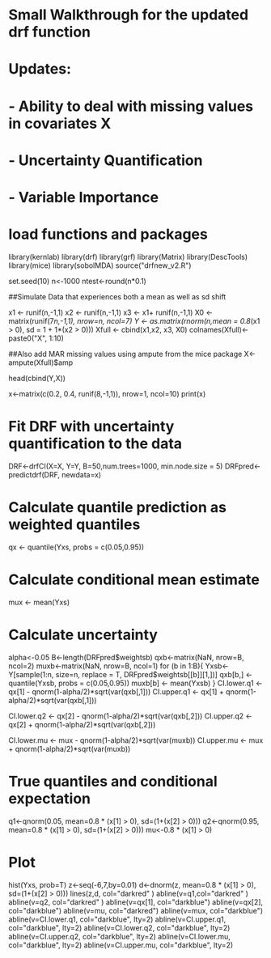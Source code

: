 # Small Walkthrough for the updated drf function
# Updates:
# - Ability to deal with missing values in covariates X
# - Uncertainty Quantification
# - Variable Importance

# load functions and packages
library(kernlab)
library(drf)
library(grf)
library(Matrix)
library(DescTools)
library(mice)
library(sobolMDA)
source("drfnew_v2.R")

set.seed(10)
n<-1000
ntest<-round(n*0.1)

##Simulate Data that experiences both a mean as well as sd shift

x1 <- runif(n,-1,1)
x2 <- runif(n,-1,1)
x3 <- x1+ runif(n,-1,1)
X0 <- matrix(runif(7*n,-1,1), nrow=n, ncol=7)
Y <- as.matrix(rnorm(n,mean = 0.8*(x1 > 0), sd = 1 + 1*(x2 > 0)))
Xfull <- cbind(x1,x2, x3, X0)
colnames(Xfull)<-paste0("X", 1:10)


##Also add MAR missing values using ampute from the mice package
X<-ampute(Xfull)$amp

head(cbind(Y,X))

x<-matrix(c(0.2, 0.4, runif(8,-1,1)), nrow=1, ncol=10)
print(x)

# Fit DRF with uncertainty quantification to the data
DRF<-drfCI(X=X, Y=Y, B=50,num.trees=1000, min.node.size = 5)
DRFpred<-predictdrf(DRF, newdata=x)


# Calculate quantile prediction as weighted quantiles
qx <- quantile(Yxs, probs = c(0.05,0.95))

# Calculate conditional mean estimate
mux <- mean(Yxs)

# Calculate uncertainty
alpha<-0.05
B<-length(DRFpred$weightsb)
qxb<-matrix(NaN, nrow=B, ncol=2)
muxb<-matrix(NaN, nrow=B, ncol=1)
for (b in 1:B){
Yxsb<-Y[sample(1:n, size=n, replace = T, DRFpred$weightsb[[b]][1,])]
qxb[b,] <- quantile(Yxsb, probs = c(0.05,0.95))
muxb[b] <- mean(Yxsb)
}
CI.lower.q1 <- qx[1] - qnorm(1-alpha/2)*sqrt(var(qxb[,1]))
CI.upper.q1 <- qx[1] + qnorm(1-alpha/2)*sqrt(var(qxb[,1]))

CI.lower.q2 <- qx[2] - qnorm(1-alpha/2)*sqrt(var(qxb[,2]))
CI.upper.q2 <- qx[2] + qnorm(1-alpha/2)*sqrt(var(qxb[,2]))

CI.lower.mu <- mux - qnorm(1-alpha/2)*sqrt(var(muxb))
CI.upper.mu <- mux + qnorm(1-alpha/2)*sqrt(var(muxb))



# True quantiles and conditional expectation
q1<-qnorm(0.05, mean=0.8 * (x[1] > 0), sd=(1+(x[2] > 0)))
q2<-qnorm(0.95, mean=0.8 * (x[1] > 0), sd=(1+(x[2] > 0)))
mu<-0.8 * (x[1] > 0)

# Plot
hist(Yxs, prob=T)
z<-seq(-6,7,by=0.01)
d<-dnorm(z, mean=0.8 * (x[1] > 0), sd=(1+(x[2] > 0)))
lines(z,d, col="darkred"  )
abline(v=q1,col="darkred" )
abline(v=q2, col="darkred" )
abline(v=qx[1], col="darkblue")
abline(v=qx[2], col="darkblue")
abline(v=mu, col="darkred")
abline(v=mux, col="darkblue")
abline(v=CI.lower.q1, col="darkblue", lty=2)
abline(v=CI.upper.q1, col="darkblue", lty=2)
abline(v=CI.lower.q2, col="darkblue", lty=2)
abline(v=CI.upper.q2, col="darkblue", lty=2)
abline(v=CI.lower.mu, col="darkblue", lty=2)
abline(v=CI.upper.mu, col="darkblue", lty=2)
